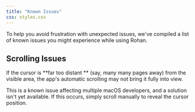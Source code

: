 ```yaml
---
title: "Known Issues"
css: styles.css
---
```



To help you avoid frustration with unexpected issues, we've compiled a list
of known issues you might experience while using Rohan.  

## Scrolling Issues  

If the cursor is **far too distant ** (say, many many pages away) from  the visible 
area, the app's automatic scrolling may not bring it fully into view.  

This is a known issue affecting multiple macOS developers, and a solution isn't yet
available. If this occurs, simply scroll manually to reveal the cursor position.

